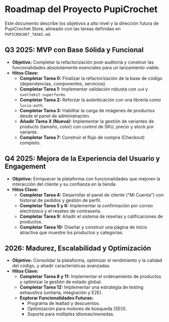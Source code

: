 # Roadmap del Proyecto PupiCrochet

Este documento describe los objetivos a alto nivel y la dirección futura de PupiCrochet Store, alineado con las tareas definidas en `PUPICROCHET_TASKS.md`.

## Q3 2025: MVP con Base Sólida y Funcional

*   **Objetivo:** Completar la refactorización post-auditoría y construir las funcionalidades absolutamente esenciales para un lanzamiento viable.
*   **Hitos Clave:**
    *   **Completar Tarea 0:** Finalizar la refactorización de la base de código (dependencias, componentes, servicios).
    *   **Completar Tarea 1:** Implementar validación robusta con `zod` y `sveltekit-superforms`.
    *   **Completar Tarea 2:** Reforzar la autenticación con una librería como `lucia-auth`.
    *   **Completar Tarea 3:** Habilitar la carga de imágenes de productos desde el panel de administración.
    *   **Añadir Tarea X (Nueva):** Implementar la gestión de variantes de producto (tamaño, color) con control de SKU, precio y stock por variante.
    *   **Completar Tarea 7:** Construir el flujo de compra (Checkout) completo.

## Q4 2025: Mejora de la Experiencia del Usuario y Engagement

*   **Objetivo:** Enriquecer la plataforma con funcionalidades que mejoren la interacción del cliente y su confianza en la tienda.
*   **Hitos Clave:**
    *   **Completar Tarea 4:** Desarrollar el panel de cliente ("Mi Cuenta") con historial de pedidos y gestión de perfil.
    *   **Completar Tarea 5 y 6:** Implementar la confirmación por correo electrónico y el reseteo de contraseña.
    *   **Completar Tarea 9:** Añadir el sistema de reseñas y calificaciones de productos.
    *   **Completar Tarea 10:** Diseñar y construir una página de inicio atractiva que muestre los productos y categorías.

## 2026: Madurez, Escalabilidad y Optimización

*   **Objetivo:** Consolidar la plataforma, optimizar el rendimiento y la calidad del código, y añadir características avanzadas.
*   **Hitos Clave:**
    *   **Completar Tarea 8 y 11:** Implementar el ordenamiento de productos y optimizar la gestión de estado global.
    *   **Completar Tarea 12:** Implementar una estrategia de testing exhaustiva (unitaria, integración y E2E).
    *   **Explorar Funcionalidades Futuras:**
        *   Programa de lealtad y descuentos.
        *   Optimización para motores de búsqueda (SEO).
        *   Soporte para múltiples idiomas/monedas.
